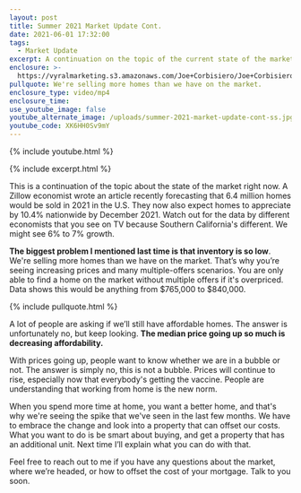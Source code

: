 ```yaml
---
layout: post
title: Summer 2021 Market Update Cont.
date: 2021-06-01 17:32:00
tags:
  - Market Update
excerpt: A continuation on the topic of the current state of the market.
enclosure: >-
  https://vyralmarketing.s3.amazonaws.com/Joe+Corbisiero/Joe+Corbisiero+marked+update+part+2.mp4
pullquote: We're selling more homes than we have on the market.
enclosure_type: video/mp4
enclosure_time:
use_youtube_image: false
youtube_alternate_image: /uploads/summer-2021-market-update-cont-ss.jpg
youtube_code: XK6HH0Sv9mY
---
```

{% include youtube.html %}

{% include excerpt.html %}

This is a continuation of the topic about the state of the market right now. A Zillow economist wrote an article recently forecasting that 6.4 million homes would be sold in 2021 in the U.S. They now also expect homes to appreciate by 10.4% nationwide by December 2021. Watch out for the data by different economists that you see on TV because Southern California's different. We might see 6% to 7% growth.

**The biggest problem I mentioned last time is that inventory is so low**. We're selling more homes than we have on the market. That’s why you’re seeing increasing prices and many multiple-offers scenarios. You are only able to find a home on the market without multiple offers if it's overpriced. Data shows this would be anything from $765,000 to $840,000.

{% include pullquote.html %}

A lot of people are asking if we’ll still have affordable homes. The answer is unfortunately no, but keep looking. **The median price going up so much is decreasing affordability.**

With prices going up, people want to know whether we are in a bubble or not. The answer is simply no, this is not a bubble. Prices will continue to rise, especially now that everybody's getting the vaccine. People are understanding that working from home is the new norm.&nbsp;

When you spend more time at home, you want a better home, and that's why we're seeing the spike that we've seen in the last few months. We have to embrace the change and look into a property that can offset our costs. What you want to do is be smart about buying, and get a property that has an additional unit. Next time I’ll explain what you can do with that.

Feel free to reach out to me if you have any questions about the market, where we’re headed, or how to offset the cost of your mortgage. Talk to you soon.
